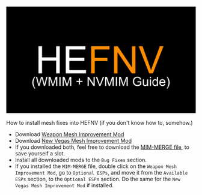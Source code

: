 ![HyperEssentials Branding](https://raw.githubusercontent.com/Biblioklept/hyperessentials/main/img/hefnv-mim-guide.png)

How to install mesh fixes into HEFNV (if you don't know how to, somehow.)

- Download [Weapon Mesh Improvement Mod](https://www.nexusmods.com/newvegas/mods/65052)
- Download [New Vegas Mesh Improvement Mod](https://www.nexusmods.com/newvegas/mods/74295)
- If you downloaded both, feel free to download the [MIM-MERGE file](./dl/MIM-MERGE.7z), to save yourself a slot.
- Install all downloaded mods to the `Bug Fixes` section.
- If you installed the `MIM-MERGE` file, double click on the `Weapon Mesh Improvement Mod`, go to `Optional ESPs`, and move it from the `Available ESPs` section, to the `Optional ESPs` section. Do the same for the `New Vegas Mesh Improvement Mod` if installed.